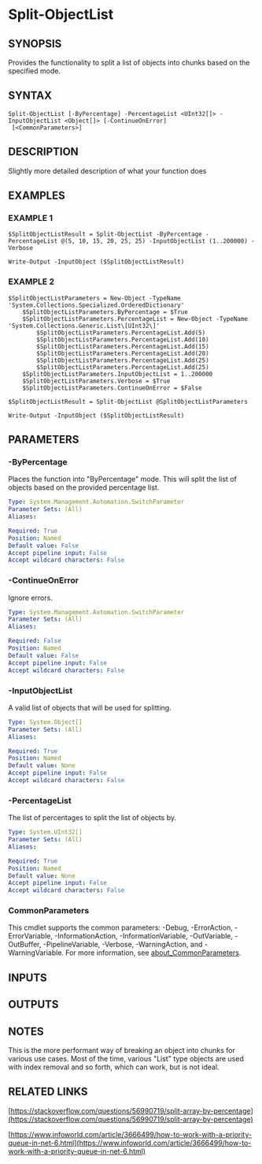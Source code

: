 # Split-ObjectList

## SYNOPSIS
Provides the functionality to split a list of objects into chunks based on the specified mode.

## SYNTAX

```
Split-ObjectList [-ByPercentage] -PercentageList <UInt32[]> -InputObjectList <Object[]> [-ContinueOnError]
 [<CommonParameters>]
```

## DESCRIPTION
Slightly more detailed description of what your function does

## EXAMPLES

### EXAMPLE 1
```
$SplitObjectListResult = Split-ObjectList -ByPercentage -PercentageList @(5, 10, 15, 20, 25, 25) -InputObjectList (1..200000) -Verbose

Write-Output -InputObject ($SplitObjectListResult)
```
### EXAMPLE 2
```
$SplitObjectListParameters = New-Object -TypeName 'System.Collections.Specialized.OrderedDictionary'
	$SplitObjectListParameters.ByPercentage = $True
	$SplitObjectListParameters.PercentageList = New-Object -TypeName 'System.Collections.Generic.List\[UInt32\]'
		$SplitObjectListParameters.PercentageList.Add(5)
		$SplitObjectListParameters.PercentageList.Add(10)
		$SplitObjectListParameters.PercentageList.Add(15)
		$SplitObjectListParameters.PercentageList.Add(20)
		$SplitObjectListParameters.PercentageList.Add(25)
		$SplitObjectListParameters.PercentageList.Add(25)
	$SplitObjectListParameters.InputObjectList = 1..200000
	$SplitObjectListParameters.Verbose = $True
	$SplitObjectListParameters.ContinueOnError = $False

$SplitObjectListResult = Split-ObjectList @SplitObjectListParameters

Write-Output -InputObject ($SplitObjectListResult)
```
## PARAMETERS

### -ByPercentage
Places the function into "ByPercentage" mode.
This will split the list of objects based on the provided percentage list.

```yaml
Type: System.Management.Automation.SwitchParameter
Parameter Sets: (All)
Aliases:

Required: True
Position: Named
Default value: False
Accept pipeline input: False
Accept wildcard characters: False
```

### -ContinueOnError
Ignore errors.

```yaml
Type: System.Management.Automation.SwitchParameter
Parameter Sets: (All)
Aliases:

Required: False
Position: Named
Default value: False
Accept pipeline input: False
Accept wildcard characters: False
```

### -InputObjectList
A valid list of objects that will be used for splitting.

```yaml
Type: System.Object[]
Parameter Sets: (All)
Aliases:

Required: True
Position: Named
Default value: None
Accept pipeline input: False
Accept wildcard characters: False
```

### -PercentageList
The list of percentages to split the list of objects by.

```yaml
Type: System.UInt32[]
Parameter Sets: (All)
Aliases:

Required: True
Position: Named
Default value: None
Accept pipeline input: False
Accept wildcard characters: False
```

### CommonParameters
This cmdlet supports the common parameters: -Debug, -ErrorAction, -ErrorVariable, -InformationAction, -InformationVariable, -OutVariable, -OutBuffer, -PipelineVariable, -Verbose, -WarningAction, and -WarningVariable. For more information, see [about_CommonParameters](http://go.microsoft.com/fwlink/?LinkID=113216).

## INPUTS

## OUTPUTS

## NOTES
This is the more performant way of breaking an object into chunks for various use cases.
Most of the time, various "List" type objects are used with index removal and so forth, which can work, but is not ideal.

## RELATED LINKS

[https://stackoverflow.com/questions/56990719/split-array-by-percentage](https://stackoverflow.com/questions/56990719/split-array-by-percentage)

[https://www.infoworld.com/article/3666499/how-to-work-with-a-priority-queue-in-net-6.html](https://www.infoworld.com/article/3666499/how-to-work-with-a-priority-queue-in-net-6.html)
